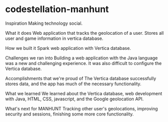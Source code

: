 # codestellation-manhunt

Inspiration
Making technology social.

What it does
Web application that tracks the geolocation of a user. Stores all user and game information in vertica database.

How we built it
Spark web application with Vertica database.

Challenges we ran into
Building a web application with the Java language was a new and challenging experience. It was also difficult to configure the Vertica database.

Accomplishments that we're proud of
The Vertica database successfully stores data, and the app has much of the necessary functionality.

What we learned
We learned about the Vertica database, web development with Java, HTML, CSS, javascript, and the Google geolocation API.

What's next for MANHUNT
Tracking other user's geolocations, improving security and sessions, finishing some more core functionality.
